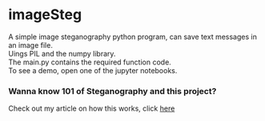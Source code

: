 # imageSteg

A simple image steganography python program, can save text messages in an image file.<br>
Uings PIL and the numpy library.<br>
The main.py contains the required function code.<br>
To see a demo, open one of the jupyter notebooks.

### Wanna know 101 of Steganography and this project?
Check out my article on how this works, click [here](https://medium.com/python-in-plain-english/write-a-simple-steganography-program-using-python-2e1a9fa785d4?source=friends_link&sk=39201153545c0ad48c1a1c4f8107d41f)

